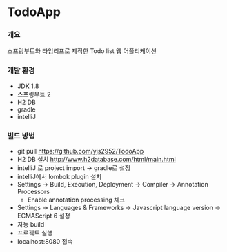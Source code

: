 # TodoApp
### 개요
스프링부트와 타임리프로 제작한 Todo list 웹 어플리케이션

### 개발 환경
- JDK 1.8
- 스프링부트 2
- H2 DB
- gradle
- intelliJ
### 빌드 방법
- git pull https://github.com/yjs2952/TodoApp
- H2 DB 설치 http://www.h2database.com/html/main.html
- intelliJ 로 project import -> gradle로 설정
- intelliJ에서 lombok plugin 설치
- Settings -> Build, Execution, Deployment -> Compiler -> Annotation Processors 
  - Enable annotation processing 체크
- Settings -> Languages & Frameworks
  -> Javascript language version -> ECMAScript 6 설정
- 자동 build
- 프로젝트 실행  
- localhost:8080 접속
